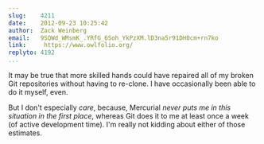 ```yaml
---
slug:    4211
date:    2012-09-23 10:25:42
author:  Zack Weinberg
email:   9SQWd_WMsmK_.YRfG_6Soh_YkPzXM.lD3na5r91DH0cm+rn7ko
link:     https://www.owlfolio.org/
replyto: 4192
...
```


It may be true that more skilled hands could have repaired all of my
broken Git repositories without having to re-clone.  I have
occasionally been able to do it myself, even.

But I don't especially <i>care</i>, because, Mercurial <i>never puts
me in this situation in the first place</i>, whereas Git does it to me
at least once a week (of active development time).  I'm really not
kidding about either of those estimates.
